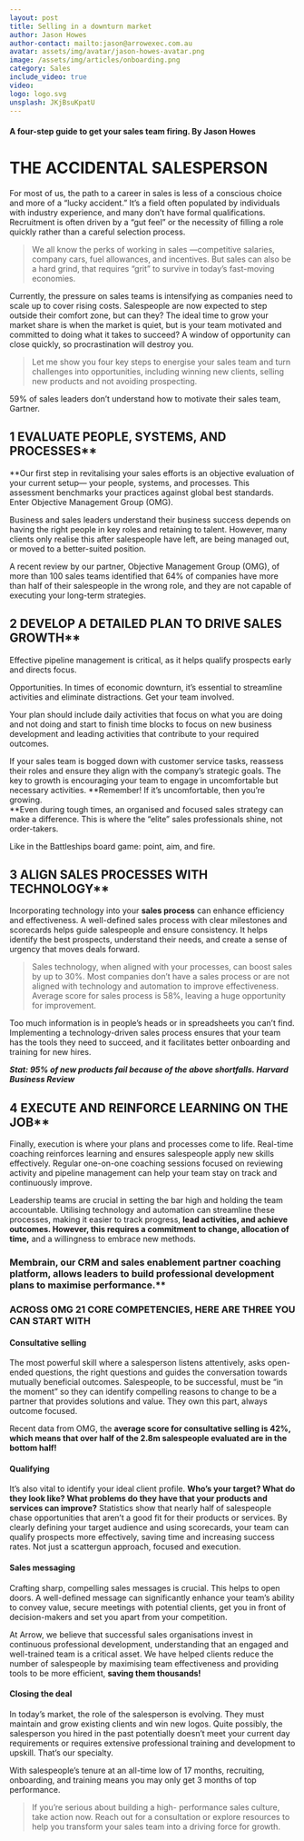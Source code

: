 ```yaml
---
layout: post
title: Selling in a downturn market
author: Jason Howes
author-contact: mailto:jason@arrowexec.com.au
avatar: assets/img/avatar/jason-howes-avatar.png
image: /assets/img/articles/onboarding.png
category: Sales
include_video: true
video: 
logo: logo.svg
unsplash: JKjBsuKpatU
---
```


#### A four-step guide to get your sales team firing. **By Jason Howes**

# THE ACCIDENTAL SALESPERSON

For most of us, the path to a career in sales is less of a conscious choice and more of a “lucky accident.” It’s a field often populated by individuals with industry experience, and many don’t have formal qualifications. Recruitment is often driven by a “gut feel” or the necessity of filling a role quickly rather than a careful selection process.

> We all know the perks of working in sales —competitive salaries, company cars, fuel allowances, and incentives. But sales can also be a hard grind, that requires “grit” to survive in today’s fast-moving economies.

Currently, the pressure on sales teams is intensifying as companies need to scale up to cover rising costs. Salespeople are now expected to step outside their comfort zone, but can they? The ideal time to grow your market share is when the market is quiet, but is your team motivated and committed to doing what it takes to succeed? A window of opportunity can close quickly, so procrastination will destroy you.

> Let me show you four key steps to energise your sales team and turn challenges into opportunities, including winning new clients, selling new products and not avoiding prospecting.

59% of sales leaders don’t understand how to motivate their sales team, Gartner.

## 1 EVALUATE PEOPLE, SYSTEMS, AND PROCESSES**  
**Our first step in revitalising your sales efforts is an objective evaluation of your current setup— your people, systems, and processes. This assessment benchmarks your practices against global best standards. Enter Objective Management Group (OMG).

Business and sales leaders understand their business success depends on having the right people in key roles and retaining to talent. However, many clients only realise this after salespeople have left, are being managed out, or moved to a better-suited position.

A recent review by our partner, Objective Management Group (OMG), of more than 100 sales teams identified that 64% of companies have more than half of their salespeople in the wrong role, and they are not capable of executing your long-term strategies.

## 2 DEVELOP A DETAILED PLAN TO DRIVE SALES GROWTH**

Effective pipeline management is critical, as it helps qualify prospects early and directs focus.

Opportunities. In times of economic downturn, it’s essential to streamline activities and eliminate distractions. Get your team involved.

Your plan should include daily activities that focus on what you are doing and not doing and start to finish time blocks to focus on new business development and leading activities that contribute to your required outcomes.

If your sales team is bogged down with customer service tasks, reassess their roles and ensure they align with the company’s strategic goals. The key to growth is encouraging your team to engage in uncomfortable but necessary activities. **Remember! If it’s uncomfortable, then you’re growing.  
**Even during tough times, an organised and focused sales strategy can make a difference. This is where the “elite” sales professionals shine, not order-takers.

Like in the Battleships board game: point, aim, and fire.

## 3 ALIGN SALES PROCESSES WITH TECHNOLOGY**

Incorporating technology into your **sales process** can enhance efficiency and effectiveness. A well-defined sales process with clear milestones and scorecards helps guide salespeople and ensure consistency. It helps identify the best prospects, understand their needs, and create a sense of urgency that moves deals forward.

> Sales technology, when aligned with your processes, can boost sales by up to 30%. Most companies don’t have a sales process or are not aligned with technology and automation to improve effectiveness. Average score for sales process is 58%, leaving a huge opportunity for improvement.

Too much information is in people’s heads or in spreadsheets you can’t find. Implementing a technology-driven sales process ensures that your team has the tools they need to succeed, and it facilitates better onboarding and training for new hires.

**_Stat: 95% of new products fail because of the above shortfalls. Harvard Business Review_**

## 4 EXECUTE AND REINFORCE LEARNING ON THE JOB**

Finally, execution is where your plans and processes come to life. Real-time coaching reinforces learning and ensures salespeople apply new skills effectively. Regular one-on-one coaching sessions focused on reviewing activity and pipeline management can help your team stay on track and continuously improve.

Leadership teams are crucial in setting the bar high and holding the team accountable. Utilising technology and automation can streamline these processes, making it easier to track progress, **lead activities, and achieve outcomes. However, this requires a commitment to change, allocation of time,** and a willingness to embrace new methods.

### Membrain, our CRM and sales enablement partner coaching platform, allows leaders to build professional development plans to maximise performance.**

### ACROSS OMG 21 CORE COMPETENCIES, HERE ARE THREE YOU CAN START WITH  

#### Consultative selling

The most powerful skill where a salesperson listens attentively, asks open-ended questions, the right questions and guides the conversation towards mutually beneficial outcomes. Salespeople, to be successful, must be “in the moment” so they can identify compelling reasons to change to be a partner that provides solutions and value. They own this part, always outcome focused.

Recent data from OMG, the **average score for consultative selling is 42%, which means that over half of the 2.8m salespeople evaluated are in the bottom half!**

#### Qualifying

It’s also vital to identify your ideal client profile. **Who’s your target? What do they look like? What problems do they have that your products and services can improve?** Statistics show that nearly half of salespeople chase opportunities that aren’t a good fit for their products or services. By clearly defining your target audience and using scorecards, your team can qualify prospects more effectively, saving time and increasing success rates. Not just a scattergun approach, focused and execution.

#### Sales messaging

Crafting sharp, compelling sales messages is crucial. This helps to open doors. A well-defined message can significantly enhance your team’s ability to convey value, secure meetings with potential clients, get you in front of decision-makers and set you apart from your competition.

At Arrow, we believe that successful sales organisations invest in continuous professional development, understanding that an engaged and well-trained team is a critical asset. We have helped clients reduce the number of salespeople by maximising team effectiveness and providing tools to be more efficient, **saving them thousands!**

#### Closing the deal

In today’s market, the role of the salesperson is evolving. They must maintain and grow existing clients and win new logos. Quite possibly, the salesperson you hired in the past potentially doesn’t meet your current day requirements or requires extensive professional training and development to upskill. That’s our specialty.

With salespeople’s tenure at an all-time low of 17 months, recruiting, onboarding, and training means you may only get 3 months of top performance.

> If you’re serious about building a high- performance sales culture, take action now. Reach out for a consultation or explore resources to help you transform your sales team into a driving force for growth. 
